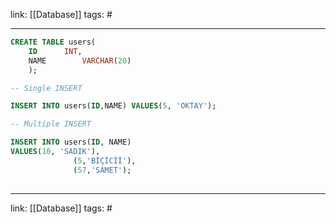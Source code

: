 link: [[Database]]
tags: #

---

``` sql
CREATE TABLE users(
	ID 		INT,
	NAME 		VARCHAR(20)
	);

-- Single INSERT

INSERT INTO users(ID,NAME) VALUES(5, 'OKTAY');

-- Multiple INSERT

INSERT INTO users(ID, NAME)
VALUES(10, 'SADIK'),
			  (5,'BİÇİCİİ'),
			  (57,'SAMET');
			  
```

---
link: [[Database]]
tags: #
